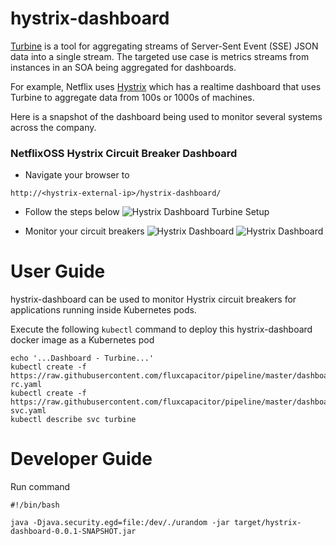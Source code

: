 hystrix-dashboard
=======================================================

[Turbine](https://github.com/Netflix/Turbine/wiki) is a tool for aggregating streams of Server-Sent Event (SSE) JSON data into a single stream. The targeted use case is metrics streams from instances in an SOA being aggregated for dashboards.

For example, Netflix uses [Hystrix](https://github.com/Netflix/Hystrix/wiki) which has a realtime dashboard that uses Turbine to aggregate data from 100s or 1000s of machines.

Here is a snapshot of the dashboard being used to monitor several systems across the company.

### NetflixOSS Hystrix Circuit Breaker Dashboard
* Navigate your browser to
```
http://<hystrix-external-ip>/hystrix-dashboard/
```
* Follow the steps below
![Hystrix Dashboard Turbine Setup](http://pipeline.io/img/hystrix-dashboard-turbine-setup.png)

* Monitor your circuit breakers
![Hystrix Dashboard](http://pipeline.io/img/hystrix-example-600x306.png)
![Hystrix Dashboard](http://pipeline.io/img/hystrix-dashboard-annotated-640x411.png)

User Guide
==============================

hystrix-dashboard can be used to monitor Hystrix circuit breakers for applications running inside Kubernetes pods.

Execute the following `kubectl` command to deploy this hystrix-dashboard docker image as a Kubernetes pod
```
echo '...Dashboard - Turbine...'
kubectl create -f https://raw.githubusercontent.com/fluxcapacitor/pipeline/master/dashboard.ml/turbine-rc.yaml
kubectl create -f https://raw.githubusercontent.com/fluxcapacitor/pipeline/master/dashboard.ml/turbine-svc.yaml
kubectl describe svc turbine
```


Developer Guide
==============================

Run command
```
#!/bin/bash

java -Djava.security.egd=file:/dev/./urandom -jar target/hystrix-dashboard-0.0.1-SNAPSHOT.jar  
```
